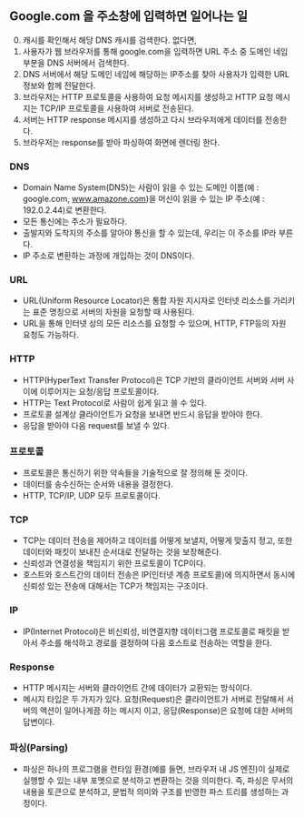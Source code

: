 ## Google.com 을 주소창에 입력하면 일어나는 일

0. 캐시를 확인해서 해당 DNS 캐시를 검색한다. 없다면,
1. 사용자가 웹 브라우저를 통해 google.com을 입력하면 URL 주소 중 도메인 네임 부분을 DNS 서버에서 검색한다.
2. DNS 서버에서 해당 도메인 네임에 해당하는 IP주소를 찾아 사용자가 입력한 URL 정보와 함께 전달한다.
3. 브라우저는 HTTP 프로토콜을 사용하여 요청 메시지를 생성하고 HTTP 요청 메시지는 TCP/IP 프로토콜을 사용하여 서버로 전송된다.
4. 서버는 HTTP response 메시지를 생성하고 다시 브라우저에게 데이터를 전송한다.
5. 브라우저는 response를 받아 파싱하여 화면에 렌더링 한다.

### DNS

- Domain Name System(DNS)는 사람이 읽을 수 있는 도메인 이름(예 : google.com, www.amazone.com)을 머신이 읽을 수 있는 IP 주소(예 : 192.0.2.44)로 변환한다.
- 모든 통신에는 주소가 필요하다.
- 출발지와 도착지의 주소를 알아야 통신을 할 수 있는데, 우리는 이 주소를 IP라 부른다.
- IP 주소로 변환하는 과정에 개입하는 것이 DNS이다.

### URL

- URL(Uniform Resource Locator)은 통합 자원 지시자로 인터넷 리소스를 가리키는 표준 명칭으로 서버의 자원을 요청할 때 사용된다.
- URL을 통해 인터넷 상의 모든 리소스를 요청할 수 있으며, HTTP, FTP등의 자원 요청도 가능하다.

### HTTP

- HTTP(HyperText Transfer Protocol)은 TCP 기반의 클라이언트 서버와 서버 사이에 이루어지는 요청/응답 프로토콜이다.
- HTTP는 Text Protocol로 사람이 쉽게 읽고 쓸 수 있다.
- 프로토콜 설계상 클라이언트가 요청을 보내면 반드시 응답을 받아야 한다.
- 응답을 받아야 다음 request를 보낼 수 있다.

### 프로토콜

- 프로토콜은 통신하기 위한 약속들을 기술적으로 잘 정의해 둔 것이다.
- 데이터를 송수신하는 순서와 내용을 결정한다.
- HTTP, TCP/IP, UDP 모두 프로토콜이다.

### TCP

- TCP는 데이터 전송을 제어하고 데이터를 어떻게 보낼지, 어떻게 맞출지 정고, 또한 데이터와 패킷이 보내진 순서대로 전달하는 것을 보장해준다.
- 신뢰성과 연결성을 책임지기 위한 프로토콜이 TCP이다.
- 호스트와 호스트간의 데이터 전송은 IP(인터넷 계층 프로토콜)에 의지하면서 동시에 신뢰성 있는 전송에 대해서는 TCP가 책임지는 구조이다.

### IP

- IP(Internet Protocol)은 비신뢰성, 비연결지향 데이터그램 프로토콜로 패킷을 받아서 주소를 해석하고 경로를 결정하여 다음 호스트로 전송하는 역할을 한다.

### Response

- HTTP 메시지는 서버와 클라이언트 간에 데이터가 교환되는 방식이다.
- 메시지 타입은 두 가지가 있다. 요청(Request)은 클라이언트가 서버로 전달해서 서버의 액션이 일어나게끔 하는 메시지 이고, 응답(Response)은 요청에 대한 서버의 답변이다.

### 파싱(Parsing)

- 파싱은 하나의 프로그램을 런타임 환경(예를 들면, 브라우저 내 JS 엔진)이 실제로 실행할 수 있는 내부 포멧으로 분석하고 변환하는 것을 의미한다.
  즉, 파싱은 무서의 내용을 토큰으로 분석하고, 문법적 의미와 구조를 반영한 파스 트리를 생성하는 과정이다.
